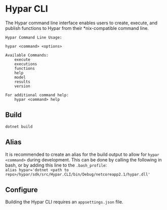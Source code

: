 # Hypar CLI
The Hypar command line interface enables users to create, execute, and publish functions to Hypar from their *nix-compatible command line.

```
Hypar Command Line Usage:

hypar <command> <options>

Available Commands:
    execute
    executions
    functions
    help
    model
    results
    version

For additional command help:
    hypar <command> help
```

## Build
`dotnet build`

## Alias
It is recommended to create an alias for the build output to allow for `hypar <command>` during development. This can be done by calling the following in bash, or by adding this line to the `.bash_profile`:  
`alias hypar='dotnet <path to repo>/hypar/sdk/src/Hypar.CLI/bin/Debug/netcoreapp2.1/hypar.dll'`

## Configure
Building the Hypar CLI requires an `appsettings.json` file.
